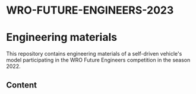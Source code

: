 ﻿# WRO-FUTURE-ENGINEERS-2023
Engineering materials
====
This repository contains engineering materials of a self-driven vehicle's model participating in the WRO Future Engineers competition in the season 2022.

## Content
